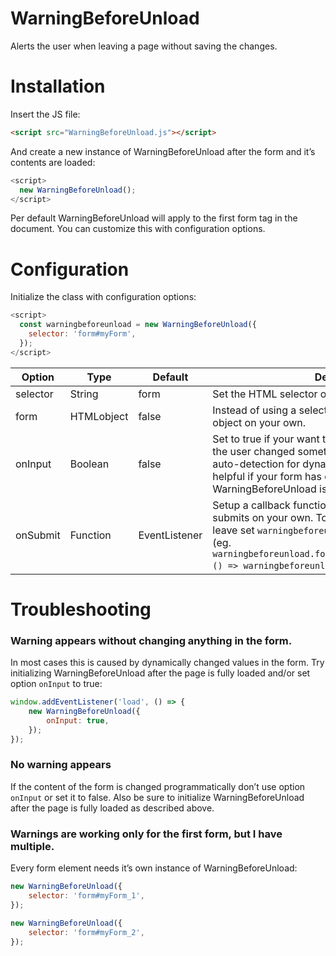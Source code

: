 # WarningBeforeUnload
Alerts the user when leaving a page without saving the changes.

# Installation
Insert the JS file:

```html
<script src="WarningBeforeUnload.js"></script>
```

And create a new instance of WarningBeforeUnload after the form and it’s contents are loaded:

```javascript
<script>
  new WarningBeforeUnload();
</script>
```

Per default WarningBeforeUnload will apply to the first form tag in the document. You can customize this with configuration options.

# Configuration
Initialize the class with configuration options:

```javascript
<script>
  const warningbeforeunload = new WarningBeforeUnload({
    selector: 'form#myForm',
  });
</script>
```

|Option|Type|Default|Description|
|------|----|-------|-----------|
|selector|String|form|Set the HTML selector of your form.|
|form|HTMLobject|false|Instead of using a selector you can set the HTML form object on your own.|
|onInput|Boolean|false|Set to true if your want to apply warnings only when the user changed something on it’s own and to disable auto-detection for dynamic changes. This can be helpful if your form has changed dynamically after WarningBeforeUnload is loaded.|
|onSubmit|Function|EventListener|Setup a callback function if you want to handle form submits on your own. To supress the warning on page leave set `warningbeforeunload.preventUnload = false` (eg. `warningbeforeunload.form.addEventListener('submit', () => warningbeforeunload.preventUnload = false)`)|

# Troubleshooting
### Warning appears without changing anything in the form.
In most cases this is caused by dynamically changed values in the form. Try initializing WarningBeforeUnload after the page is fully loaded and/or set option `onInput` to true:

```javascript
window.addEventListener('load', () => {
    new WarningBeforeUnload({
        onInput: true,
    });
});
```

### No warning appears
If the content of the form is changed programmatically don’t use option `onInput` or set it to false. Also be sure to initialize WarningBeforeUnload after the page is fully loaded as described above.

### Warnings are working only for the first form, but I have multiple.
Every form element needs it’s own instance of WarningBeforeUnload:

```javascript
new WarningBeforeUnload({
    selector: 'form#myForm_1',
});

new WarningBeforeUnload({
    selector: 'form#myForm_2',
});
```
